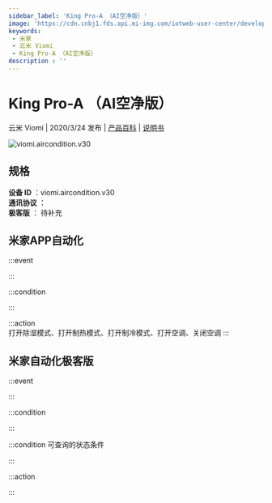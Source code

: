 ```yaml
---
sidebar_label: 'King Pro-A （AI空净版）'
image: 'https://cdn.cnbj1.fds.api.mi-img.com/iotweb-user-center/developer_1679047689589tC6ipgiS.png?GalaxyAccessKeyId=AKVGLQWBOVIRQ3XLEW&Expires=9223372036854775807&Signature=ff/YkqY5l5Vvf5emk82F5RFLq2E='
keywords: 
 - 米家
 - 云米 Viomi
 - King Pro-A （AI空净版）
description : ''
---
```

# King Pro-A （AI空净版）

云米 Viomi | 2020/3/24 发布 | [产品百科](https://home.mi.com/webapp/content/baike/product/index.html?model=viomi.aircondition.v30/) | [说明书](https://home.mi.com/views/introduction.html?model=viomi.aircondition.v30&region=cn)

![viomi.aircondition.v30](https://cdn.cnbj1.fds.api.mi-img.com/iotweb-user-center/developer_1679047689589tC6ipgiS.png?GalaxyAccessKeyId=AKVGLQWBOVIRQ3XLEW&Expires=9223372036854775807&Signature=ff/YkqY5l5Vvf5emk82F5RFLq2E=)

## 规格  
> 
**设备 ID** ：viomi.aircondition.v30  
**通讯协议** ：  
**极客版**  ： 待补充 


## 米家APP自动化  

:::event  

:::

:::condition  

:::

:::action   
打开除湿模式、打开制热模式、打开制冷模式、打开空调、关闭空调
:::

## 米家自动化极客版  

:::event  

:::

:::condition  

:::

:::condition 可查询的状态条件  

:::

:::action  

:::

        
